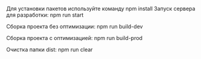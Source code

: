 Для установки пакетов используйте команду npm install
Запуск сервера для разработки:  npm run start

Сборка проекта без оптимизации: npm run build-dev

Сборка проекта с оптимизацией: npm run build-prod

Очистка папки dist: npm run clear
